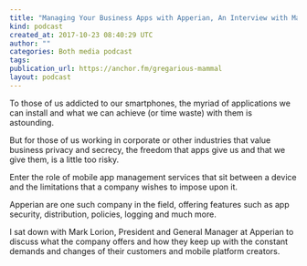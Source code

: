 ```yaml
---
title: "Managing Your Business Apps with Apperian, An Interview with Mark Lorion"
kind: podcast
created_at: 2017-10-23 08:40:29 UTC
author: ""
categories: Both media podcast
tags: 
publication_url: https://anchor.fm/gregarious-mammal
layout: podcast
---
```

To those of us addicted to our smartphones, the myriad of applications we can install and what we can achieve (or time waste) with them is astounding.

But for those of us working in corporate or other industries that value business privacy and secrecy, the freedom that apps give us and that we give them, is a little too risky.

Enter the role of mobile app management services that sit between a device and the limitations that a company wishes to impose upon it.

Apperian are one such company in the field, offering features such as app security, distribution, policies, logging and much more.

I sat down with Mark Lorion, President and General Manager at Apperian to discuss what the company offers and how they keep up with the constant demands and changes of their customers and mobile platform creators.
